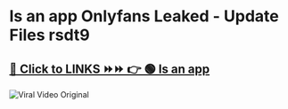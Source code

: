 
 # Is an app Onlyfans Leaked - Update Files rsdt9

## <h2><a href="https://clipsfans.com/Is_an_app&ref=git">🔗 Click to LINKS ⏩⏩ 👉 🟢 Is an app </a></h2>

<a href="https://clipsfans.com/Is_an_app&ref=git" rel="nofollow" data-target="animated-image.originalLink"><img src="https://i.ibb.co.com/xMMVF88/686577567.gif" alt="Viral Video Original" style="max-width: 100%; display: inline-block;" data-target="animated-image.originalImage"></a>

